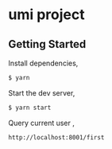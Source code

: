 # umi project

## Getting Started

Install dependencies,

```bash
$ yarn
```

Start the dev server,

```bash
$ yarn start
```


Query current user ,

```
http://localhost:8001/first
```